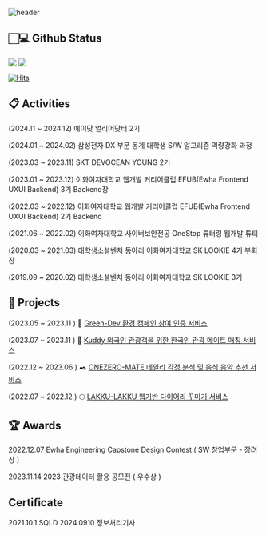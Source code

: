 

<!--**june0216/june0216** is a ✨ _special_ ✨ repository because its `README.md` (this file) appears on your GitHub profile.-->

![header](https://capsule-render.vercel.app/api?type=waving&color=0:b0c4de,100:fffacd&height=180&section=header&text=JIYUN's%20Github%20Page&fontSize=50&fontColor=ffffff&fontAlignY=38&animation=twinkling)

## 🏻‍💻 Github Status

<img align="center" src="https://github-readme-stats.vercel.app/api?username=june0216&show_icons=true&count_private=true&icon_color=778899&title_color=778899&text_color=778899&bg_color=fffacd" />

<img align="center" src="https://github-readme-stats.vercel.app/api/top-langs/?username=june0216&layout=compact&icon_color=778899&title_color=778899&text_color=778899&bg_color=fffacd" />

[![Hits](https://hits.seeyoufarm.com/api/count/incr/badge.svg?url=https%3A%2F%2Fgithub.com%2Fjune0216&count_bg=%23C0C0C0&title_bg=%23000000&icon=&icon_color=%23E7E7E7&title=hits&edge_flat=false)](https://hits.seeyoufarm.com)



## 📋  Activities

(2024.11 ~ 2024.12)     에이닷 얼리어닷터 2기

(2024.01 ~ 2024.02)     삼성전자 DX 부문 동계 대학생 S/W 알고리즘 역량강화 과정

(2023.03 ~ 2023.11)     SKT DEVOCEAN YOUNG 2기

(2023.01 ~ 2023.12)     이화여자대학교 웹개발 커리어클럽 EFUB(Ewha Frontend UXUI Backend) 3기 Backend장

(2022.03 ~ 2022.12)     이화여자대학교 웹개발 커리어클럽 EFUB(Ewha Frontend UXUI Backend) 2기 Backend

(2021.06 ~ 2022.02)     이화여자대학교 사이버보안전공 OneStop 튜터링 웹개발 튜티

(2020.03 ~ 2021.03)     대학생소셜벤처 동아리 이화여자대학교 SK LOOKIE 4기 부회장

(2019.09 ~ 2020.02)     대학생소셜벤처 동아리 이화여자대학교 SK LOOKIE 3기 




## 📌  Projects

(2023.05 ~ 2023.11 )    🌱 [Green-Dev 환경 캠페인 참여 인증 서비스](https://github.com/devocean-green-dev/GreenDev_BE)

(2023.07 ~ 2023.11 )    🛫 [Kuddy 외국인 관광객을 위한 한국인 관광 메이트 매칭 서비스](https://github.com/KUDDY-2023/KUDDY-back)

(2022.12 ~ 2023.06 )    ✒️ [ONEZERO-MATE 데일리 감정 분석 및 음식 음악 추천 서비스](https://github.com/june0216/ONEZEROMATE-BE)

(2022.07 ~ 2022.12 )    🌕 [LAKKU-LAKKU 웹기반 다이어리 꾸미기 서비스](https://github.com/EFUB-LakkuLakku/LakkuLakku-Back)






## 🏆  Awards

2022.12.07        Ewha Engineering Capstone Design Contest ( SW 창업부문 - 장려상 )

2023.11.14        2023 관광데이터 활용 공모전 ( 우수상 )


## Certificate
2021.10.1         SQLD
2024.0910         정보처리기사



<br/>

